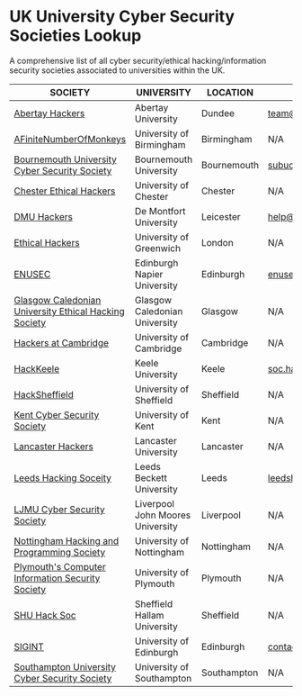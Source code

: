 # UK University Cyber Security Societies Lookup
A comprehensive list of all cyber security/ethical hacking/information security societies associated to universities within the UK.

|SOCIETY         | UNIVERSITY                      | LOCATION         | EMAIL               | TWITTER               |
|---|---|---|---|---|
|[Abertay Hackers](https://hacksoc.co.uk/) |Abertay University | Dundee|team@hacksoc.ac.uk| @AbertayHackers
|[AFiniteNumberOfMonkeys](http://afnom.net/)|University of Birmingham|Birmingham|N/A|N/A |
|[Bournemouth University Cyber Security Society](https://bucsu.bournemouth.ac.uk/subu-cyber-security-society/)|Bournemouth University|Bournemouth|subucybersecuritysoc@bournemouth.ac.uk | @_BUCSS |
|[Chester Ethical Hackers](https://www.chestersu.com/activities/societies/society/10956/)|University of Chester|Chester| N/A| @chesterhackers |
|[DMU Hackers](https://www.demontfortsu.com/soc/DMUHackers/)|De Montfort University|Leicester|help@dmuhackers.com|@dmuhackers|
|[Ethical Hackers](https://www.suug.co.uk/societies/ethicalhackers/)|University of Greenwich|London| N/A | @UoG_Hackers |
|[ENUSEC](https://enusec.org/)|Edinburgh Napier University|Edinburgh| enusec@gmail.com| @\_enusec\_ |
|[Glasgow Caledonian University Ethical Hacking Society](https://www.gcustudents.co.uk/groups/gcu-ethical-hacking-society)|Glasgow Caledonian University|Glasgow| N/A| @GCUehs |
|[Hackers at Cambridge](https://hackersatcambridge.com/)|University of Cambridge|Cambridge| N/A|N/A|
|[HackKeele](http://www.hackkeele.co.uk/)|Keele University|Keele|soc.hack@keele.ac.uk| @hackkeele |
|[HackSheffield](https://www.hacksheffield.co/)|University of Sheffield|Sheffield| N/A| @hacksheffield |
|[Kent Cyber Security Society](https://kentunion.co.uk/activities/cyber-security)|University of Kent|Kent| N/A| N/A |
|[Lancaster Hackers](https://luhack.github.io/)|Lancaster University|Lancaster| N/A| @lancsunihackers |
|[Leeds Hacking Soceity](http://leedshackingsociety.co.uk/)|Leeds Beckett University|Leeds|leedshackingsociety@gmail.com| @leedsehs |
|[LJMU Cyber Security Society](https://ljmusecuritysociety.wordpress.com/)|Liverpool John Moores University|Liverpool| N/A| N/A|
|[Nottingham Hacking and Programming Society](https://www.su.nottingham.ac.uk/societies/society/hack/)|University of Nottingham|Nottingham| N/A| @hacksocnotts |
|[Plymouth's Computer Information Security Society](https://www.upsu.com/societies/7347/)|University of Plymouth|Plymouth| N/A| N/A|
|[SHU Hack Soc](http://www.shuhacksoc.co.uk/)|Sheffield Hallam University|Sheffield| N/A| @SHUHackSoc |
|[SIGINT](https://sigint.mx/)|University of Edinburgh|Edinburgh|contact@sigint.mx|@siginthq|
|[Southampton University Cyber Security Society](https://www.sucss.org/)|University of Southampton|Southampton| N/A| N/A |
